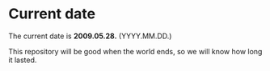 # Current date

The current date is **2009.05.28.** (YYYY.MM.DD.)

This repository will be good when the world ends, so we will know how long it lasted.